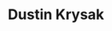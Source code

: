 ---
avatar: /images/people/bashfulrobot.jpg
avatar_small: /images/people/bashfulrobot_small.jpg
bio: Historically an open source consumer (Enterprise operations), now also an open
  source contributor. An active Ubuntu Budgie team member since December of 2016 assisting
  with infrastructure, community, packaging, etc. Also a co-host of the Vancouver
  Linux Desktop User Group.
homepage: https://twitter.com/bashfulrobot
instagram: null
linkedin: null
title: Dustin Krysak
twitter: https://twitter.com/bashfulrobot
type: guest
username: bashfulrobot
youtube: null
---